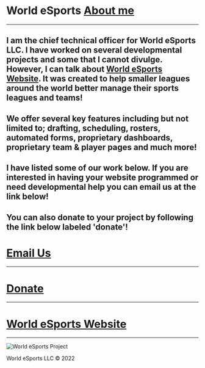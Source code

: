 # World eSports <a button href="https://bestthereis1983.me/aboutme">About me</a>
---

 I am the chief technical officer for World eSports LLC. I have worked on several developmental projects and some that I cannot divulge. However, I can talk about <a href="https://worldesports.app">World eSports Website</a>. It was created to help smaller leagues around the world better manage their sports leagues and teams! 
---

 **We offer several key features including but not limited to; drafting, scheduling, rosters, automated forms, proprietary dashboards, proprietary team & player pages and much more!**
---

 I have listed some of our work below. If you are interested in having your website programmed or need developmental help you can email us at the link below!
---

 You can also donate to your project by following the link below labeled 'donate'!
---


# <a href="mailto:chieftech@worldesports.app">Email Us</a>
---
# <a href="/funding.yml">Donate</a>
---
# <a href="https://worldesports.app" target="_blank">World eSports Website</a>
---


 <img src="https://worldesports.app/media/f55a4s3v/wehl_media_logo_4.png" alt="World eSports Project"><br>
 
 World eSports LLC &copy; 2022 
